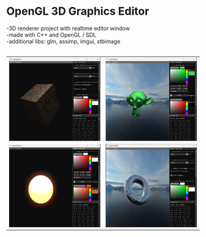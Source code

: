 # OpenGL 3D Graphics Editor
-3D renderer project with realtime editor window <br>
-made with C++ and OpenGL / SDL <br>
-additional libs: glm, assimp, imgui, stbimage <br> <br>

<table cellspacing="0" cellpadding="0">
  <tr>
    <td><img src="https://github.com/jonas-thn/OpenGL-Editor/blob/fc8f63051d7cedbd1c1faa0ad482141bb7a44a21/B401762A-1CCA-40EF-839A-727962E72A0F.png" width="300"/></td>
    <td><img src="https://github.com/jonas-thn/OpenGL-Editor/blob/fc8f63051d7cedbd1c1faa0ad482141bb7a44a21/2DAFF782-D2B9-4459-8D3C-6F39C4D07BB9.png" width="300"/></td>
  </tr>
  <tr>
    <td><img src="https://github.com/jonas-thn/OpenGL-Editor/blob/6fcb16acd742d1f4c4ce642c53b79f5654919c9e/2AE4B3F3-A0B8-47CD-9EFA-62588B98414E.png" width="300"/></td>
    <td><img src="https://github.com/jonas-thn/OpenGL-Editor/blob/fc8f63051d7cedbd1c1faa0ad482141bb7a44a21/EBA81916-F484-49D7-B5D2-E4518AB6C42D.png" width="300"/></td>
  </tr>
</table>
